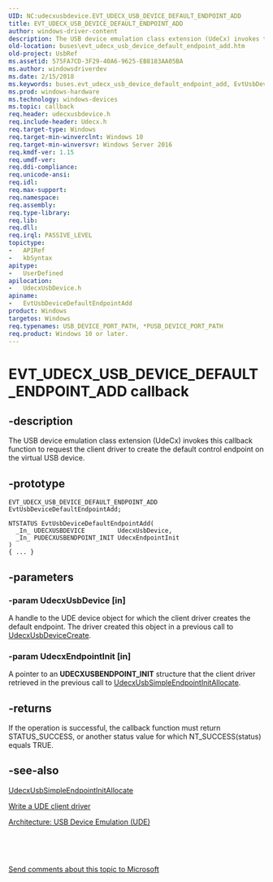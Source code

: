 ```yaml
---
UID: NC:udecxusbdevice.EVT_UDECX_USB_DEVICE_DEFAULT_ENDPOINT_ADD
title: EVT_UDECX_USB_DEVICE_DEFAULT_ENDPOINT_ADD
author: windows-driver-content
description: The USB device emulation class extension (UdeCx) invokes this callback function to request the client driver to create the default control endpoint on the virtual USB device.
old-location: buses\evt_udecx_usb_device_default_endpoint_add.htm
old-project: UsbRef
ms.assetid: 575FA7CD-3F29-40A6-9625-EB8183AA05BA
ms.author: windowsdriverdev
ms.date: 2/15/2018
ms.keywords: buses.evt_udecx_usb_device_default_endpoint_add, EvtUsbDeviceDefaultEndpointAdd callback function [Buses], EvtUsbDeviceDefaultEndpointAdd, EVT_UDECX_USB_DEVICE_DEFAULT_ENDPOINT_ADD, EVT_UDECX_USB_DEVICE_DEFAULT_ENDPOINT_ADD, udecxusbdevice/EvtUsbDeviceDefaultEndpointAdd
ms.prod: windows-hardware
ms.technology: windows-devices
ms.topic: callback
req.header: udecxusbdevice.h
req.include-header: Udecx.h
req.target-type: Windows
req.target-min-winverclnt: Windows 10
req.target-min-winversvr: Windows Server 2016
req.kmdf-ver: 1.15
req.umdf-ver: 
req.ddi-compliance: 
req.unicode-ansi: 
req.idl: 
req.max-support: 
req.namespace: 
req.assembly: 
req.type-library: 
req.lib: 
req.dll: 
req.irql: PASSIVE_LEVEL
topictype:
-	APIRef
-	kbSyntax
apitype:
-	UserDefined
apilocation:
-	UdecxUsbDevice.h
apiname:
-	EvtUsbDeviceDefaultEndpointAdd
product: Windows
targetos: Windows
req.typenames: USB_DEVICE_PORT_PATH, *PUSB_DEVICE_PORT_PATH
req.product: Windows 10 or later.
---
```


# EVT_UDECX_USB_DEVICE_DEFAULT_ENDPOINT_ADD callback


## -description


The USB device emulation class extension (UdeCx) invokes this callback function to request the client driver to create the default control endpoint on the virtual USB device.


## -prototype


````
EVT_UDECX_USB_DEVICE_DEFAULT_ENDPOINT_ADD EvtUsbDeviceDefaultEndpointAdd;

NTSTATUS EvtUsbDeviceDefaultEndpointAdd(
  _In_ UDECXUSBDEVICE         UdecxUsbDevice,
  _In_ PUDECXUSBENDPOINT_INIT UdecxEndpointInit
)
{ ... }
````


## -parameters




### -param UdecxUsbDevice [in]

A handle to the UDE device object for which the client driver creates the default endpoint. The driver created this object in a previous call to <a href="..\udecxusbdevice\nf-udecxusbdevice-udecxusbdevicecreate.md">UdecxUsbDeviceCreate</a>.


### -param UdecxEndpointInit [in]

A pointer to an <b>UDECXUSBENDPOINT_INIT</b> structure that the client driver retrieved in the previous call to <a href="..\udecxusbendpoint\nf-udecxusbendpoint-udecxusbsimpleendpointinitallocate.md">UdecxUsbSimpleEndpointInitAllocate</a>.


## -returns



If the operation is successful, the callback function must return STATUS_SUCCESS, or another status value for which NT_SUCCESS(status) equals TRUE.




## -see-also

<a href="..\udecxusbendpoint\nf-udecxusbendpoint-udecxusbsimpleendpointinitallocate.md">UdecxUsbSimpleEndpointInitAllocate</a>



<a href="https://msdn.microsoft.com/library/windows/hardware/mt595939">Write a UDE client driver</a>



<a href="https://msdn.microsoft.com/library/windows/hardware/mt595932">Architecture: USB Device Emulation (UDE)</a>



 

 

<a href="mailto:wsddocfb@microsoft.com?subject=Documentation%20feedback [UsbRef\buses]:%20EVT_UDECX_USB_DEVICE_DEFAULT_ENDPOINT_ADD callback function%20 RELEASE:%20(2/15/2018)&amp;body=%0A%0APRIVACY STATEMENT%0A%0AWe use your feedback to improve the documentation. We don't use your email address for any other purpose, and we'll remove your email address from our system after the issue that you're reporting is fixed. While we're working to fix this issue, we might send you an email message to ask for more info. Later, we might also send you an email message to let you know that we've addressed your feedback.%0A%0AFor more info about Microsoft's privacy policy, see http://privacy.microsoft.com/en-us/default.aspx." title="Send comments about this topic to Microsoft">Send comments about this topic to Microsoft</a>

